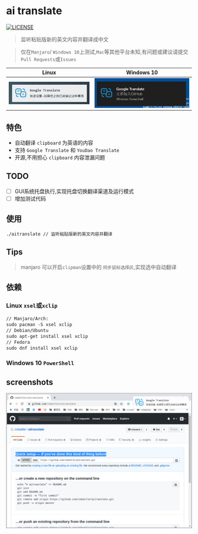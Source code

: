 # ai translate

[![LICENSE](https://img.shields.io/badge/license-Anti%20996-blue.svg?style=flat-square)](https://github.com/996icu/996.ICU/blob/master/LICENSE)

> 监听粘贴版新的英文内容并翻译成中文

> 仅在`Manjaro`/ `Windows 10`上测试,`Mac`等其他平台未知,有问题或建议请提交`Pull Requests`或`Issues`

|Linux| Windows 10|
|:---:|:---:|
|![](screenshots/linux.png)|![](screenshots/windows10.png)|

## 特色
 - 自动翻译 `clipboard` 为英语的内容
 - 支持 `Google Translate` 和 `YouDao Translate`
 - 开源,不用担心 `clipboard` 内容泄漏问题

## TODO

 - [ ] GUI系统托盘执行,实现托盘切换翻译渠道及运行模式
 - [ ] 增加测试代码

## 使用

```
./aitranslate // 监听粘贴版新的英文内容并翻译
```

## Tips
> manjaro 可以开启`clipman`设置中的 `同步鼠标选择区`,实现选中自动翻译

## 依赖
### Linux `xsel`或`xclip`
```
// Manjaro/Arch:
sudo pacman -S xsel xclip
// Debian/Ubuntu
sudo apt-get install xsel xclip
// Fedora
sudo dnf install xsel xclip
```
### Windows 10 `PowerShell`

## screenshots
![](screenshots/2.png)